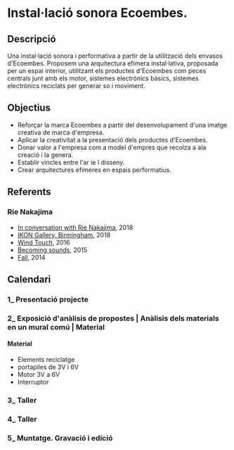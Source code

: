 # Instal·lació sonora Ecoembes.
## Descripció
Una instal·lació sonora i performativa a partir de la utilització dels envasos d'Ecoembes. Proposem una arquitectura efímera instal·lativa, proposada per un espai interior, utilitzant els productes d'Ecoembes com peces centrals junt amb els motor, sistemes electrònics bàsics, sistemes electrònics reciclats per generar so i moviment.

## Objectius
* Reforçar la marca Ecoembes a partir del desenvolupament d'una imatge creativa de marca d'empresa.
* Aplicar la creativitat a la presentació dels productes d'Ecoembes.
* Donar valor a l'empresa com a model d'empres que recolza a ala creació i la genera.
* Establir vincles entre l'ar ie l disseny.
* Crear arquitectures efímeres en espais performatius.

## Referents
### Rie Nakajima
* [In conversation with Rie Nakajima](https://www.youtube.com/watch?v=hIFK6LrmHww), 2018
* [IKON Gallery, Birmingham](https://www.rienakajima.com/_work/_installations/Cyclic.html), 2018
* [Wind Touch](https://www.rienakajima.com/_work/_installations/WindTouch.html), 2016
* [Becoming sounds](https://www.rienakajima.com/_work/_installations/becoming%20sounds.html), 2015
* [Fall](http://www.noshowspace.com/projects/fall.html), 2014

## Calendari
### 1_ Presentació projecte
### 2_ Exposició d'anàlisis de propostes | Anàlisis dels materials en un mural comú | Material
#### Material
  * Elements reciclatge 
  * portapiles de 3V i 6V
  * Motor 3V a 6V
  * Interruptor
### 3_ Taller
### 4_ Taller
### 5_ Muntatge. Gravació i edició
